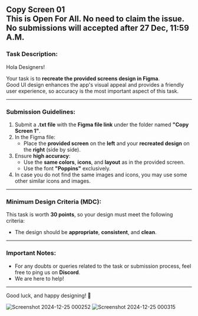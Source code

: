 Copy Screen 01  
**This is Open For All.**
**No need to claim the issue.**
**No submissions will accepted after 27 Dec, 11:59 A.M.**
---

### Task Description:  
Hola Designers!  

Your task is to **recreate the provided screens design in Figma**.  
Good UI design enhances the app's visual appeal and provides a friendly user experience, so accuracy is the most important aspect of this task.  

---

### **Submission Guidelines:**  
1. Submit a **.txt file** with the **Figma file link** under the folder named **"Copy Screen 1"**.  
2. In the Figma file:  
   - Place the **provided screen** on the **left** and your **recreated design** on the **right** (side by side).  
3. Ensure **high accuracy**:  
   - Use the **same colors**, **icons**, and **layout** as in the provided screen.  
   - Use the font **"Poppins"** exclusively.  
4. In case you do not find the same images and icons, you may use some other similar icons and images.

---

### **Minimum Design Criteria (MDC):**  
This task is worth **30 points**, so your design must meet the following criteria:  
- The design should be **appropriate**, **consistent**, and **clean**.  

---

### **Important Notes:**  
- For any doubts or queries related to the task or submission process, feel free to ping us on **Discord**.  
- We are here to help!  

---

Good luck, and happy designing! 🎨  

![Screenshot 2024-12-25 000252](https://github.com/user-attachments/assets/562e2f82-fa62-4e71-b3f5-3b847c61f819)
![Screenshot 2024-12-25 000315](https://github.com/user-attachments/assets/a82b3a5b-0a60-42cc-87e1-8859b32d46b3)
